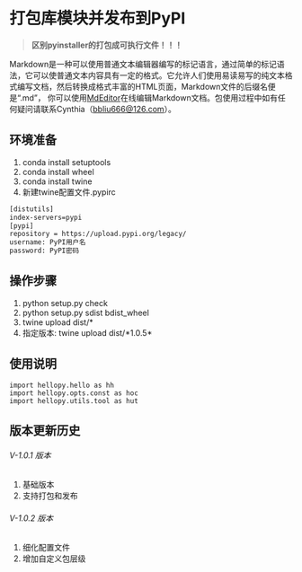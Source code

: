 # 打包库模块并发布到PyPI

>**区别pyinstaller的打包成可执行文件！！！**

Markdown是一种可以使用普通文本编辑器编写的标记语言，通过简单的标记语法，它可以使普通文本内容具有一定的格式。它允许人们使用易读易写的纯文本格式编写文档，然后转换成格式丰富的HTML页面，Markdown文件的后缀名便是“.md”， 你可以使用[MdEditor](http://www.mdeditor.com/)在线编辑Markdown文档。包使用过程中如有任何疑问请联系Cynthia（bbliu666@126.com）。

## 环境准备
1. conda install setuptools
2. conda install wheel
3. conda install twine
4. 新建twine配置文件.pypirc

``` html
[distutils]
index-servers=pypi
[pypi]
repository = https://upload.pypi.org/legacy/
username: PyPI用户名
password: PyPI密码
```
## 操作步骤
1. python setup.py check
2. python setup.py sdist bdist_wheel
3. twine upload dist/*
4. 指定版本: twine upload dist/\*1.0.5\*

## 使用说明
```
import hellopy.hello as hh
import hellopy.opts.const as hoc
import hellopy.utils.tool as hut
```

## 版本更新历史
###### V-1.0.1 版本
1. 基础版本
2. 支持打包和发布

###### V-1.0.2 版本
1. 细化配置文件
2. 增加自定义包层级
